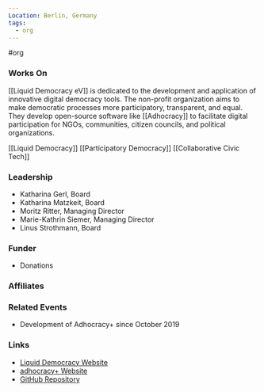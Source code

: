 ```yaml
---
Location: Berlin, Germany
tags:
  - org
---
```

#org

### Works On

[[Liquid Democracy eV]] is dedicated to the development and application of innovative digital democracy tools. The non-profit organization aims to make democratic processes more participatory, transparent, and equal. They develop open-source software like [[Adhocracy]] to facilitate digital participation for NGOs, communities, citizen councils, and political organizations.

[[Liquid Democracy]]
[[Participatory Democracy]]
[[Collaborative Civic Tech]]

### Leadership

- Katharina Gerl, Board
- Katharina Matzkeit, Board
- Moritz Ritter, Managing Director
- Marie-Kathrin Siemer, Managing Director
- Linus Strothmann, Board

### Funder

- Donations

### Affiliates

### Related Events

- Development of Adhocracy+ since October 2019

### Links

- [Liquid Democracy Website](https://liqd.net)
- [adhocracy+ Website](https://adhocracy.plus/)
- [GitHub Repository](https://github.com/liqd/adhocracy-plus)
